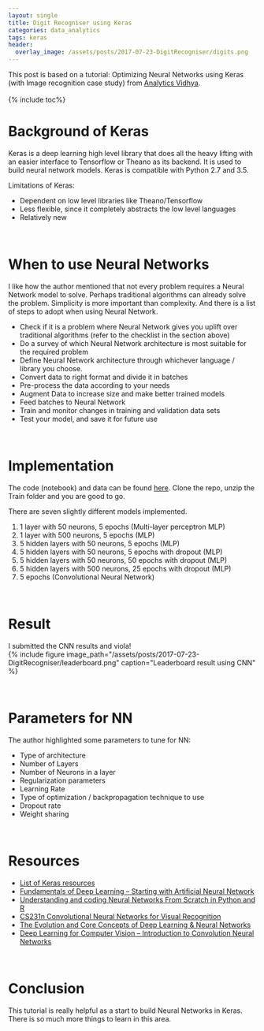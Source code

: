 ```yaml
---
layout: single
title: Digit Recogniser using Keras
categories: data_analytics
tags: keras
header:
  overlay_image: /assets/posts/2017-07-23-DigitRecogniser/digits.png
---
```


This post is based on a tutorial: Optimizing Neural Networks using Keras (with Image recognition case study) from [Analytics Vidhya](https://www.analyticsvidhya.com/blog/2016/10/tutorial-optimizing-neural-networks-using-keras-with-image-recognition-case-study/). <br />
<br />
{% include toc%}

# Background of Keras
Keras is a deep learning high level library that does all the heavy lifting with an easier interface to Tensorflow or Theano as its backend. It 
is used to build neural network models. Keras is compatible with Python 2.7 and 3.5. <br />

Limitations of Keras: <br />
- Dependent on low level libraries like Theano/Tensorflow
- Less flexible, since it completely abstracts the low level languages
- Relatively new

<br />

# When to use Neural Networks
I like how the author mentioned that not every problem requires a Neural Network model to solve. Perhaps traditional algorithms can already solve
the problem. Simplicity is more important than complexity. And there is a list of steps to adopt when using Neural Network. <br />

- Check if it is a problem where Neural Network gives you uplift over traditional algorithms (refer to the checklist in the section above)
- Do a survey of which Neural Network architecture is most suitable for the required problem
- Define Neural Network architecture through whichever language / library you choose.
- Convert data to right format and divide it in batches
- Pre-process the data according to your needs
- Augment Data to increase size and make better trained models
- Feed batches to Neural Network
- Train and monitor changes in training and validation data sets
- Test your model, and save it for future use

<br />

# Implementation
The code (notebook) and data can be found [here](https://github.com/keelezibel/DigitRecogniser). Clone the repo, unzip the Train folder
and you are good to go.<br />

There are seven slightly different models implemented. 
1. 1 layer with 50 neurons, 5 epochs (Multi-layer perceptron MLP)
2. 1 layer with 500 neurons, 5 epochs (MLP)
3. 5 hidden layers with 50 neurons, 5 epochs (MLP)
4. 5 hidden layers with 50 neurons, 5 epochs with dropout (MLP)
5. 5 hidden layers with 50 neurons, 50 epochs with dropout (MLP)
6. 5 hidden layers with 500 neurons, 25 epochs with dropout (MLP)
7. 5 epochs (Convolutional Neural Network)

<br />

# Result
I submitted the CNN results and viola! <br />
{% include figure image_path="/assets/posts/2017-07-23-DigitRecogniser/leaderboard.png" caption="Leaderboard result using CNN" %} 

<br />

# Parameters for NN
The author highlighted some parameters to tune for NN:
- Type of architecture
- Number of Layers
- Number of Neurons in a layer
- Regularization parameters
- Learning Rate
- Type of optimization / backpropagation technique to use
- Dropout rate
- Weight sharing

<br />

# Resources
- [List of Keras resources](https://github.com/fchollet/keras-resources)
- [Fundamentals of Deep Learning – Starting with Artificial Neural Network](https://www.analyticsvidhya.com/blog/2016/03/introduction-deep-learning-fundamentals-neural-networks/)
- [Understanding and coding Neural Networks From Scratch in Python and R](https://www.analyticsvidhya.com/blog/2017/05/neural-network-from-scratch-in-python-and-r/)
- [CS231n Convolutional Neural Networks for Visual Recognition](http://cs231n.github.io/neural-networks-3/#baby)
- [The Evolution and Core Concepts of Deep Learning & Neural Networks](https://www.analyticsvidhya.com/blog/2016/08/evolution-core-concepts-deep-learning-neural-networks/)
- [Deep Learning for Computer Vision – Introduction to Convolution Neural Networks](https://www.analyticsvidhya.com/blog/2016/04/deep-learning-computer-vision-introduction-convolution-neural-networks/)

<br />

# Conclusion
This tutorial is really helpful as a start to build Neural Networks in Keras. There is so much more things to learn in this area.